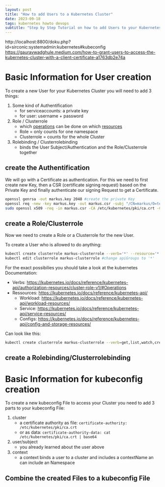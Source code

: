 ```yaml
---
layout: post
title: "How to add Users to a Kubernetes Cluster"
date: 2023-09-18
tags: kubernetes howto devops
subtitle: "Step by Step Tutorial on how to add Users to your Kubernetes-Cluster indcluding RBAC and exporting a kubeconfig File"
---
```


http://localhost:8800/doku.php?id=sirconic:systemadmin:kubernetes#kubeconfig
https://gauravwadghule.medium.com/how-to-grant-users-to-access-the-kubernetes-cluster-with-a-client-certificate-a1763db2e74a



# Basic Information for User creation

To create a new User for your Kubernetes Cluster you will need to add 3 things:

1. Some kind of Authentification
    * for serviceaccounts: a private key
    * for user: username + password
2. Role / Clusterrole
    * which [operations](https://kubernetes.io/docs/reference/kubernetes-api/authorization-resources/cluster-role-v1/#Operations) can be done on which [resources](https://kubernetes.io/docs/reference/kubernetes-api/)
    * Role = only counts for one namespace
    * Clusterrole = counts for the whole Cluster
3. Rolebinding / Clusterrolebinding
    * binds the User Subject/Authentication and the Role/Clusterrole together


## create the Authentification

We will go with a Certificate as authentication. For this we need to first create new Key, then a CSR (certificate signing request) based on the Private Key and finally authenticate our signing Request to get a Certificate.

```bash
openssl genrsa -out markus.key 2048 #create the private Key
openssl req -new -key markus.key -out markus.csr -subj "/CN=markus/O=testcompany" #create a csr
sudo openssl x509 -req -in markus.csr -CA /etc/kubernetes/pki/ca.crt -CAkey /etc/kubernetes/pki/ca.key -CAcreateserial -out markus.crt #use the csr to get a Certificate
```



## create a Role/Clusterrole

Now we need to create a Role or a Clusterrole for the new User.

To create a User who is allowed to do anything:

```bash
kubectl create clusterrole markus-clusterrole --verb='*' --resource='*'
kubectl edit clusterrole markus-clusterrole #change apiGroups to '*'
```

For the exact possibilies you should take a look at the kubernetes Documentation:

- Verbs: https://kubernetes.io/docs/reference/kubernetes-api/authorization-resources/cluster-role-v1/#Operations
- Ressources: https://kubernetes.io/docs/reference/kubernetes-api/
    + Workload: https://kubernetes.io/docs/reference/kubernetes-api/workload-resources/
    + Service: https://kubernetes.io/docs/reference/kubernetes-api/service-resources/
    + Configs: https://kubernetes.io/docs/reference/kubernetes-api/config-and-storage-resources/

Can look like this:

```bash
kubectl create clusterrole markus-clusterrole --verb=get,list,watch,create,update,patch,delete --resource=deployments,services,configmaps,secrets
``` 

## create a Rolebinding/Clusterrolebinding

# Basic Information for kubeconfig creation

To create a new kubeconfig File to access your Cluster you need to add 3 parts to your kubeconfig File:

1. cluster
    * a certificate authority as file: `certificate-authority: /etc/kubernetes/pki/ca.crt`
    * or as data: `certificate-authority-data: cat /etc/kubernetes/pki/ca.crt | base64`
2. user/subject
    * you already learned about the user above
3. context
    * a context binds a user to a cluster and includes a contextName an can include an Namespace

## Combine the created Files to a kubeconfig File